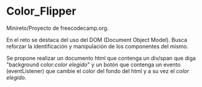 # Color_Flipper

Minireto/Proyecto de freecodecamp.org.

En el reto se destaca del uso del DOM (Document Object Model).
Busca reforzar la identificación y manipulación de los componentes del mismo.

Se propone realizar un documento html que contenga un div/span que diga "background color:*color elegido*" y
un botón que contenga un evento (eventListener) que cambie el color del fondo del html y a su vez el *color elegido*.